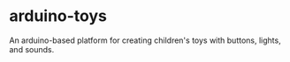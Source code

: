arduino-toys
============

An arduino-based platform for creating children's toys with buttons, lights, and sounds.